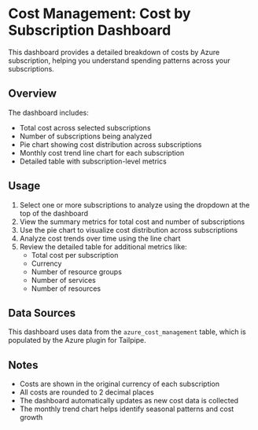 # Cost Management: Cost by Subscription Dashboard

This dashboard provides a detailed breakdown of costs by Azure subscription, helping you understand spending patterns across your subscriptions.

## Overview

The dashboard includes:

- Total cost across selected subscriptions
- Number of subscriptions being analyzed
- Pie chart showing cost distribution across subscriptions
- Monthly cost trend line chart for each subscription
- Detailed table with subscription-level metrics

## Usage

1. Select one or more subscriptions to analyze using the dropdown at the top of the dashboard
2. View the summary metrics for total cost and number of subscriptions
3. Use the pie chart to visualize cost distribution across subscriptions
4. Analyze cost trends over time using the line chart
5. Review the detailed table for additional metrics like:
   - Total cost per subscription
   - Currency
   - Number of resource groups
   - Number of services
   - Number of resources

## Data Sources

This dashboard uses data from the `azure_cost_management` table, which is populated by the Azure plugin for Tailpipe.

## Notes

- Costs are shown in the original currency of each subscription
- All costs are rounded to 2 decimal places
- The dashboard automatically updates as new cost data is collected
- The monthly trend chart helps identify seasonal patterns and cost growth 
